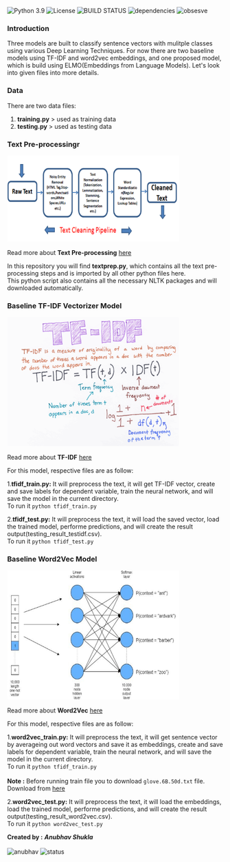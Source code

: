 ![Python 3.9](https://img.shields.io/badge/python-3.9-blue.svg)
![License](https://img.shields.io/badge/license-Apache%202-red.svg)
![BUILD STATUS](https://img.shields.io/badge/Build-passing-purple.svg)
![dependencies](https://img.shields.io/badge/dependencies-up%20to%20date-green.svg)
![obsesve](https://img.shields.io/badge/observatory-A%2B-yellow.svg)

<h3>Introduction</h3>
Three models are built to classify sentence vectors with mulitple classes using various Deep Learning Techniques.
For now there are two baseline models using TF-IDF and  word2vec embeddings, and one proposed model, which is build using ELMO(Embeddings from Language Models).
Let's look into given files into more details.


<h3>Data</h3>
There are two data files:

1. <b>training.py</b> > used as training data
2. <b>testing.py</b>  > used as testing data

<h3>Text Pre-processingr</h3>
<img src="images/text_steps.png" width="400" height="200">

Read more about <b>Text Pre-processing</b> [here](https://towardsdatascience.com/text-preprocessing-in-natural-language-processing-using-python-6113ff5decd8#:~:text=In%20NLP%2C%20text%20preprocessing%20is,Stop%20words%20removal)  </br>

In this repository you will find <b>textprep.py</b>, which contains all the text pre-processing steps and is imported by all other python files here. </br>
This python script also contains all the necessary NLTK packages and will downloaded automatically. 

<h3>Baseline TF-IDF Vectorizer Model </h3>

<img src="images/tfidf.png" width="400" height="300">

Read more about <b>TF-IDF</b> [here](https://medium.com/@cmukesh8688/tf-idf-vectorizer-scikit-learn-dbc0244a911a)  </br>

For this model, respective files are as follow:

1.<b>tfidf_train.py:</b> It will preprocess the text, it will get TF-IDF vector, create and save labels for dependent variable, train the neural network, and will save the model in the current directory.</br>
To run it `python tfidf_train.py`

2.<b>tfidf_test.py:</b> It will preprocess the text, it will load the saved vector, load the trained model, performe predictions, and will create the result output(testing_result_testidf.csv).</br>
To run it `python tfidf_test.py`

<h3>Baseline Word2Vec Model </h3>

<img src="images/word2vec.jpeg" width="400" height="300">

Read more about <b>Word2Vec</b> [here](https://towardsdatascience.com/introduction-to-word-embedding-and-word2vec-652d0c2060fa)  </br>

For this model, respective files are as follow:

1.<b>word2vec_train.py:</b> It will preprocess the text, it will get  sentence vector by averageing out word vectors and save it as embeddings, create and save labels for dependent variable, train the neural network, and will save the model in the current directory.</br>
To run it `python tfidf_train.py`</br></br>
<b> Note :</b> Before running train file you to download `glove.6B.50d.txt` file. Download from [here](https://nlp.stanford.edu/projects/glove/)

2.<b>word2vec_test.py:</b> It will preprocess the text, it will load the embeddings, load the trained model, performe predictions, and will create the result output(testing_result_word2vec.csv).</br>
To run it `python word2vec_test.py`






<b>Created by :</b>
<b><i> Anubhav Shukla </i></b>
</br>
</br>
![anubhav](https://img.shields.io/badge/Anubhav-%402021-blue.svg)
![status](https://img.shields.io/badge/Status-up-green.svg)
